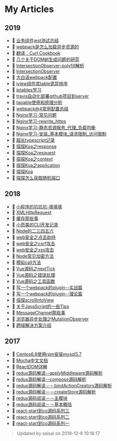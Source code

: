 # My Articles
## 2019
- :book: [业务组件jest测试总结](https://zhaosaisai.com/blog/2019/业务组件jest测试总结.html)
- :book: [webpack是怎么加载异步资源的](https://zhaosaisai.com/blog/2019/webpack是怎么加载异步资源的.html)
- :book: [翻译：Curl Cookbook](https://zhaosaisai.com/blog/translate.html)
- :book: [几个关于DOM树生成问题的研究](https://zhaosaisai.com/blog/2019/几个关于DOM树生成问题的研究.html)
- :book: [IntersectionObserver-polyfill解析](https://zhaosaisai.com/blog/2019/IntersectionObserver-polyfill解析.html)
- :book: [IntersectionObserver](https://zhaosaisai.com/blog/2019/IntersectionObserver.html)
- :book: [大白话webpack配置](https://zhaosaisai.com/blog/2019/大白话webpack配置.html)
- :book: [iview组件库table诡异排序](https://zhaosaisai.com/blog/2019/iview组件库table诡异排序.html)
- :book: [iptables学习](https://zhaosaisai.com/blog/2019/iptables学习.html)
- :book: [travis自动化部署github项目到server](https://zhaosaisai.com/blog/2019/travis自动化部署github项目到server.html)
- :book: [tapable使用和原理分析](https://zhaosaisai.com/blog/2019/tapable使用和原理分析.html)
- :book: [webpack@4常用配置总结](https://zhaosaisai.com/blog/2019/webpack@4常用配置总结.html)
- :book: [Nginx学习-常见问题](https://zhaosaisai.com/blog/2019/Nginx学习-常见问题.html)
- :book: [Nginx学习-rewrite_https](https://zhaosaisai.com/blog/2019/Nginx学习-rewrite_https.html)
- :book: [Nginx学习-静态资源服务_代理_负载均衡](https://zhaosaisai.com/blog/2019/Nginx学习-静态资源服务_代理_负载均衡.html)
- :book: [Nginx学习-安装_基本模块_请求限制_访问限制](https://zhaosaisai.com/blog/2019/Nginx学习-安装_基本模块_请求限制_访问限制.html)
- :book: [超长typescript记录](https://zhaosaisai.com/blog/2019/超长typescript记录.html)
- :book: [探探Koa之response](https://zhaosaisai.com/blog/2019/探探Koa之response.html)
- :book: [探探Koa之resquest](https://zhaosaisai.com/blog/2019/探探Koa之resquest.html)
- :book: [探探Koa之context](https://zhaosaisai.com/blog/2019/探探Koa之context.html)
- :book: [探探Koa之application](https://zhaosaisai.com/blog/2019/探探Koa之application.html)
- :book: [探探Koa](https://zhaosaisai.com/blog/2019/探探Koa.html)
- :book: [探探怎么获取随机端口](https://zhaosaisai.com/blog/2019/探探怎么获取随机端口.html)
## 2018
- :book: [小程序的坑坑坑-填填填](https://zhaosaisai.com/blog/2018/小程序的坑坑坑-填填填.html)
- :book: [XMLHttpRequest](https://zhaosaisai.com/blog/2018/XMLHttpRequest.html)
- :book: [缓存那些事](https://zhaosaisai.com/blog/2018/缓存那些事.html)
- :book: [小而美的CLI开发记录](https://zhaosaisai.com/blog/2018/小而美的CLI开发记录.html)
- :book: [Node的二三四五六](https://zhaosaisai.com/blog/2018/Node的二三四五六.html)
- :book: [web安全之点击劫持](https://zhaosaisai.com/blog/2018/web安全之点击劫持.html)
- :book: [web安全之csrf攻击](https://zhaosaisai.com/blog/2018/web安全之csrf攻击.html)
- :book: [web安全之xss攻击](https://zhaosaisai.com/blog/2018/web安全之xss攻击.html)
- :book: [Node常见加密方法](https://zhaosaisai.com/blog/2018/Node常见加密方法.html)
- :book: [模拟call方法](https://zhaosaisai.com/blog/2018/模拟call方法.html)
- :book: [Vue源码之nextTick](https://zhaosaisai.com/blog/2018/Vue源码之nextTick.html)
- :book: [Vue源码之错误处理](https://zhaosaisai.com/blog/2018/Vue源码之错误处理.html)
- :book: [Vue源码之工具函数](https://zhaosaisai.com/blog/2018/Vue源码之工具函数.html)
- :book: [写一个webpack的plugin--实战篇](https://zhaosaisai.com/blog/2018/写一个webpack的plugin--实战篇.html)
- :book: [写一个webpack的plugin--理论篇](https://zhaosaisai.com/blog/2018/写一个webpack的plugin--理论篇.html)
- :book: [探探scrollIntoView](https://zhaosaisai.com/blog/2018/探探scrollIntoView.html)
- :book: [关于JavaScript的一些Tips](https://zhaosaisai.com/blog/2018/关于JavaScript的一些Tips.html)
- :book: [MessageChannel那些事](https://zhaosaisai.com/blog/2018/MessageChannel那些事.html)
- :book: [浏览器异步处理之MutationObserver](https://zhaosaisai.com/blog/2018/浏览器异步处理之MutationObserver.html)
- :book: [跨域解决方案介绍](https://zhaosaisai.com/blog/2018/跨域解决方案.html)

## 2017
- :book: [Centos6.8使用rpm安装mysql5.7](https://zhaosaisai.com/blog/2017/Centos6.8使用rpm安装mysql5.7.html)
- :book: [Mocha中文文档](https://zhaosaisai.com/blog/2017/Mocha中文文档.html)
- :book: [ReactDOM详解](https://zhaosaisai.com/blog/2017/ReactDOM详解.html)
- :book: [redux源码解读--applyMiddleware源码解析](https://zhaosaisai.com/blog/2017/redux源码解读--applyMiddleware源码解析.html)
- :book: [redux源码解读--compose源码解析](https://zhaosaisai.com/blog/2017/redux源码解读--compose源码解析.html)
- :book: [redux源码解读－－bindActionCreators源码解析](https://zhaosaisai.com/blog/2017/redux源码解读－－bindActionCreators源码解析.html)
- :book: [redux源码解读－－createStore源码解析](https://zhaosaisai.com/blog/2017/redux源码解读－－createStore源码解析.html)
- :book: [redux源码阅读－－主模块](https://zhaosaisai.com/blog/2017/redux源码阅读－－主模块.html)
- :book: [redux源码阅读－－基本概括](https://zhaosaisai.com/blog/2017/redux源码阅读－－基本概括.html)
- :book: [react-start到co源码系列三](https://zhaosaisai.com/blog/2017/react-start到co源码系列三.html)
- :book: [react-start到co源码系列二](https://zhaosaisai.com/blog/2017/react-start到co源码系列二.html)
- :book: [react-start到co源码系列一](https://zhaosaisai.com/blog/2017/react-start到co源码系列一.html)

> Updated by saisai on 2019-12-9 10:16:17 
